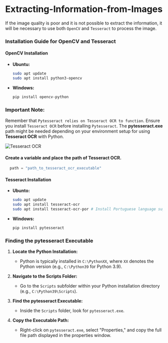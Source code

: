 # Extracting-Information-from-Images
If the image quality is poor and it is not possible to extract the information, it will be necessary to use both `OpenCV` and `Tesseract` to process the image.

### Installation Guide for OpenCV and Tesseract

#### OpenCV Installation

- **Ubuntu:**
  ```bash
  sudo apt update
  sudo apt install python3-opencv
  ```

- **Windows:**
  ```bash
  pip install opencv-python
  ```

### Important Note:

Remember that `Pytesseract relies on Tesseract OCR to function`. Ensure you install `Tesseract OCR` before installing `Pytesseract`. The **pytesseract.exe** path might be needed depending on your environment setup for using **Tesseract OCR** with Python.


![Tesseract OCR](https://github.com/KaikeTaiao/Extracting-Information-from-Images/assets/163609365/5636bb70-7ed9-4763-999f-bba4ae58bbac)

#### Create a variable and place the path of Tesseract OCR.
```Python
  path = "path_to_tesseract_ocr_executable"
```

#### Tesseract Installation

- **Ubunto:**
  ```bash
  sudo apt update
  sudo apt install tesseract-ocr
  sudo apt install tesseract-ocr-por # Install Portuguese language support if needed
  ```

- **Windows:**
  ```bash
  pip install pytesseract
  ```

### Finding the pytesseract Executable

1. **Locate the Python Installation:**
   - Python is typically installed in `C:\PythonXX`, where `XX` denotes the Python version (e.g., `C:\Python39` for Python 3.9).

2. **Navigate to the Scripts Folder:**
   - Go to the `Scripts` subfolder within your Python installation directory (e.g., `C:\Python39\Scripts`).

3. **Find the pytesseract Executable:**
   - Inside the `Scripts` folder, look for `pytesseract.exe`.

4. **Copy the Executable Path:**
   - Right-click on `pytesseract.exe`, select "Properties," and copy the full file path displayed in the properties window.


